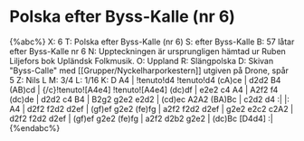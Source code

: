 # Polska efter Byss-Kalle (nr 6)

{%abc%}
X: 6
T: Polska efter Byss-Kalle (nr 6)
S: efter Byss-Kalle
B: 57 låtar efter Byss-Kalle nr 6
N: Uppteckningen är ursprungligen hämtad ur Ruben Liljefors bok Upländsk Folkmusik.
O: Uppland
R: Slängpolska
D: Skivan "Byss-Calle" med [[Grupper/Nyckelharporkestern]] utgiven på Drone, spår 5
Z: Nils L
M: 3/4
L: 1/16
K: D
A4 | !tenuto!d4 !tenuto!d4 (cA)ce | d2d2 B4 (AB)cd | {/c}!tenuto![A4e4] !tenuto![A4e4] (dc)df | e2e2 c4 A4 |
A2f2 f4 (dc)de | d2d2 c4 B4 | B2g2 g2e2 e2d2 | (cd)ec A2A2 (BA)Bc | c2d2 d4 :| 
|: A4 | d2f2 f2d2 d2ef | (gf)ef g2e2 (fe)fg | a2f2 f2d2 d2ef |
g2e2 e2c2 c2A2 | d2f2 f2d2 d2ef | (gf)ef g2e2 (fe)fg | a2f2 d2b2 g2e2 | (dc)Bc [D4d4] :|
{%endabc%}
